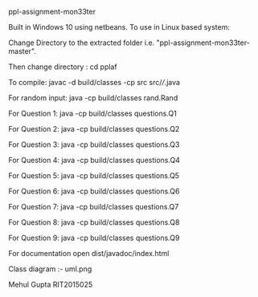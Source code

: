 ppl-assignment-mon33ter

Built in Windows 10 using netbeans. To use in Linux based system:

Change Directory to the extracted folder i.e. "ppl-assignment-mon33ter-master".

Then change directory : cd pplaf

To compile: javac -d build/classes -cp src src/*/*.java

For random input: java -cp build/classes rand.Rand

For Question 1: java -cp build/classes questions.Q1

For Question 2: java -cp build/classes questions.Q2

For Question 3: java -cp build/classes questions.Q3

For Question 4: java -cp build/classes questions.Q4

For Question 5: java -cp build/classes questions.Q5

For Question 6: java -cp build/classes questions.Q6

For Question 7: java -cp build/classes questions.Q7

For Question 8: java -cp build/classes questions.Q8

For Question 9: java -cp build/classes questions.Q9

For documentation open dist/javadoc/index.html

Class diagram :- uml.png

Mehul Gupta
RIT2015025

